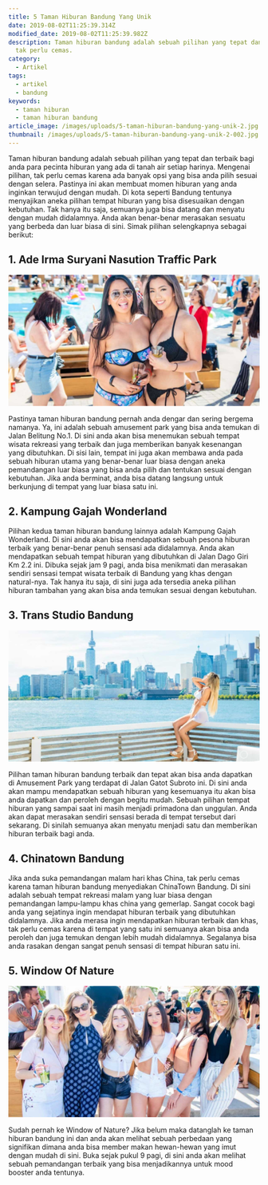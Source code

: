 ```yaml
---
title: 5 Taman Hiburan Bandung Yang Unik
date: 2019-08-02T11:25:39.314Z
modified_date: 2019-08-02T11:25:39.982Z
description: Taman hiburan bandung adalah sebuah pilihan yang tepat dan terbaik bagi anda para pecinta hiburan yang ada di tanah air setiap harinya. Mengenai pilihan,
  tak perlu cemas.
category:
  - Artikel
tags:
  - artikel
  - bandung
keywords:
  - taman hiburan
  - taman hiburan bandung
article_image: /images/uploads/5-taman-hiburan-bandung-yang-unik-2.jpg
thumbnail: /images/uploads/5-taman-hiburan-bandung-yang-unik-2-002.jpg
---
```

Taman hiburan bandung adalah sebuah pilihan yang tepat dan terbaik bagi anda para pecinta hiburan yang ada di tanah air setiap harinya. Mengenai pilihan, tak perlu cemas karena ada banyak opsi yang bisa anda pilih sesuai dengan selera. Pastinya ini akan membuat momen hiburan yang anda inginkan terwujud dengan mudah. Di kota seperti Bandung tentunya menyajikan aneka pilihan tempat hiburan yang bisa disesuaikan dengan kebutuhan. Tak hanya itu saja, semuanya juga bisa datang dan menyatu dengan mudah didalamnya. Anda akan benar-benar merasakan sesuatu yang berbeda dan luar biasa di sini. Simak pilihan selengkapnya sebagai berikut:



## 1. Ade Irma Suryani Nasution Traffic Park

![5 Taman Hiburan Bandung Yang Unik](/images/uploads/5-taman-hiburan-bandung-yang-unik-3.jpg)

Pastinya taman hiburan bandung pernah anda dengar dan sering bergema namanya. Ya, ini adalah sebuah amusement park yang bisa anda temukan di Jalan Belitung No.1. Di sini anda akan bisa menemukan sebuah tempat wisata rekreasi yang terbaik dan juga memberikan banyak kesenangan yang dibutuhkan. Di sisi lain, tempat ini juga akan membawa anda pada sebuah hiburan utama yang benar-benar luar biasa dengan aneka pemandangan luar biasa yang bisa anda pilih dan tentukan sesuai dengan kebutuhan. Jika anda berminat, anda bisa datang langsung untuk berkunjung di tempat yang luar biasa satu ini.



## 2. Kampung Gajah Wonderland

Pilihan kedua taman hiburan bandung lainnya adalah Kampung Gajah Wonderland. Di sini anda akan bisa mendapatkan sebuah pesona hiburan terbaik yang benar-benar penuh sensasi ada didalamnya. Anda akan mendapatkan sebuah tempat hiburan yang dibutuhkan di Jalan Dago Giri Km 2.2 ini. Dibuka sejak jam 9 pagi, anda bisa menikmati dan merasakan sendiri sensasi tempat wisata terbaik di Bandung yang khas dengan natural-nya. Tak hanya itu saja, di sini juga ada tersedia aneka pilihan hiburan tambahan yang akan bisa anda temukan sesuai dengan kebutuhan.



## 3. Trans Studio Bandung

![5 Taman Hiburan Bandung Yang Unik](/images/uploads/5-taman-hiburan-bandung-yang-unik-2.jpg)

Pilihan taman hiburan bandung terbaik dan tepat akan bisa anda dapatkan di Amusement Park yang terdapat di Jalan Gatot Subroto ini. Di sini anda akan mampu mendapatkan sebuah hiburan yang kesemuanya itu akan bisa anda dapatkan dan peroleh dengan begitu mudah. Sebuah pilihan tempat hiburan yang sampai saat ini masih menjadi primadona dan unggulan. Anda akan dapat merasakan sendiri sensasi berada di tempat tersebut dari sekarang. Di sinilah semuanya akan menyatu menjadi satu dan memberikan hiburan terbaik bagi anda.



## 4. Chinatown Bandung

Jika anda suka pemandangan malam hari khas China, tak perlu cemas karena taman hiburan bandung menyediakan ChinaTown Bandung. Di sini adalah sebuah tempat rekreasi malam yang luar biasa dengan pemandangan lampu-lampu khas china yang gemerlap. Sangat cocok bagi anda yang sejatinya ingin mendapat hiburan terbaik yang dibutuhkan didalamnya. Jika anda merasa ingin mendapatkan hiburan terbaik dan khas, tak perlu cemas karena di tempat yang satu ini semuanya akan bisa anda peroleh dan juga temukan dengan lebih mudah didalamnya. Segalanya bisa anda rasakan dengan sangat penuh sensasi di tempat hiburan satu ini.



## 5. Window Of Nature

![5 Taman Hiburan Bandung Yang Unik](/images/uploads/5-taman-hiburan-bandung-yang-unik-1.jpg)

Sudah pernah ke Window of Nature? Jika belum maka datanglah ke taman hiburan bandung ini dan anda akan melihat sebuah perbedaan yang signifikan dimana anda bisa member makan hewan-hewan yang imut dengan mudah di sini. Buka sejak pukul 9 pagi, di sini anda akan melihat sebuah pemandangan terbaik yang bisa menjadikannya untuk mood booster anda tentunya.
